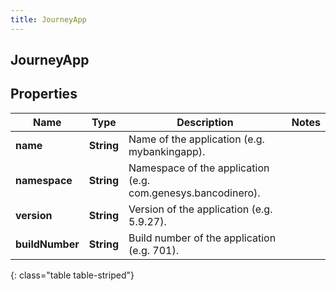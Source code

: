 ```yaml
---
title: JourneyApp
---
```

## JourneyApp


## Properties

| Name | Type | Description | Notes |
| ------------ | ------------- | ------------- | ------------- |
| **name** | <!----><!---->**String**<!----> | Name of the application (e.g. mybankingapp). |  |
| **namespace** | <!----><!---->**String**<!----> | Namespace of the application (e.g. com.genesys.bancodinero). |  |
| **version** | <!----><!---->**String**<!----> | Version of the application (e.g. 5.9.27). |  |
| **buildNumber** | <!----><!---->**String**<!----> | Build number of the application (e.g. 701). |  |
{: class="table table-striped"}



